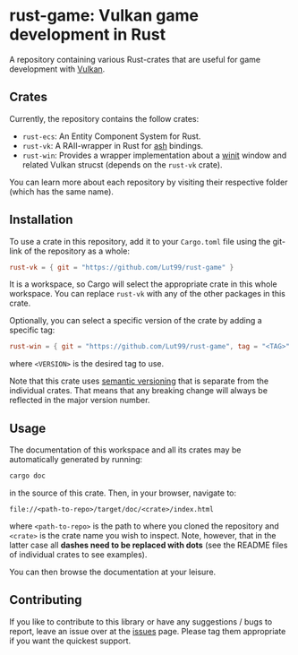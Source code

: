 # rust-game: Vulkan game development in Rust
A repository containing various Rust-crates that are useful for game development with [Vulkan](https://www.vulkan.org/).

## Crates
Currently, the repository contains the follow crates:
- `rust-ecs`: An Entity Component System for Rust.
- `rust-vk`: A RAII-wrapper in Rust for [ash](https://github.com/ash-rs/ash) bindings.
- `rust-win`: Provides a wrapper implementation about a [winit](https://github.com/rust-windowing/winit) window and related Vulkan strucst (depends on the `rust-vk` crate).

You can learn more about each repository by visiting their respective folder (which has the same name).


## Installation
To use a crate in this repository, add it to your `Cargo.toml` file using the git-link of the repository as a whole:
```toml
rust-vk = { git = "https://github.com/Lut99/rust-game" }
```
It is a workspace, so Cargo will select the appropriate crate in this whole workspace. You can replace `rust-vk` with any of the other packages in this crate.

Optionally, you can select a specific version of the crate by adding a specific tag:
```toml
rust-win = { git = "https://github.com/Lut99/rust-game", tag = "<TAG>" }
```
where `<VERSION>` is the desired tag to use.

Note that this crate uses [semantic versioning](https://semver.org) that is separate from the individual crates. That means that any breaking change will always be reflected in the major version number.


## Usage
The documentation of this workspace and all its crates may be automatically generated by running:
```bash
cargo doc
```
in the source of this crate. Then, in your browser, navigate to:
```
file://<path-to-repo>/target/doc/<crate>/index.html
```
where `<path-to-repo>` is the path to where you cloned the repository and `<crate>` is the crate name you wish to inspect. Note, however, that in the latter case all **dashes need to be replaced with dots** (see the README files of individual crates to see examples).

You can then browse the documentation at your leisure.


## Contributing
If you like to contribute to this library or have any suggestions / bugs to report, leave an issue over at the [issues](https://github.com/Lut99/rust-game/issues) page. Please tag them appropriate if you want the quickest support.
